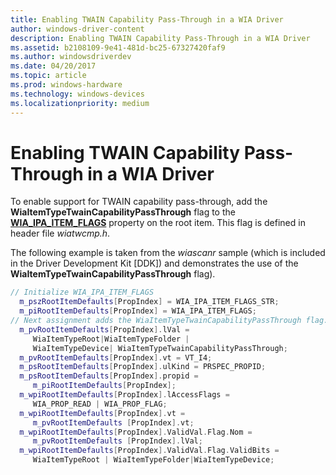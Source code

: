 ```yaml
---
title: Enabling TWAIN Capability Pass-Through in a WIA Driver
author: windows-driver-content
description: Enabling TWAIN Capability Pass-Through in a WIA Driver
ms.assetid: b2108109-9e41-481d-bc25-67327420faf9
ms.author: windowsdriverdev
ms.date: 04/20/2017
ms.topic: article
ms.prod: windows-hardware
ms.technology: windows-devices
ms.localizationpriority: medium
---
```


# Enabling TWAIN Capability Pass-Through in a WIA Driver





To enable support for TWAIN capability pass-through, add the **WiaItemTypeTwainCapabilityPassThrough** flag to the [**WIA\_IPA\_ITEM\_FLAGS**](https://msdn.microsoft.com/library/windows/hardware/ff551585) property on the root item. This flag is defined in header file *wiatwcmp.h*.

The following example is taken from the *wiascanr* sample (which is included in the Driver Development Kit \[DDK\]) and demonstrates the use of the **WiaItemTypeTwainCapabilityPassThrough** flag).

```cpp
// Initialize WIA_IPA_ITEM_FLAGS
  m_pszRootItemDefaults[PropIndex] = WIA_IPA_ITEM_FLAGS_STR;
  m_piRootItemDefaults[PropIndex] = WIA_IPA_ITEM_FLAGS;
// Next assignment adds the WiaItemTypeTwainCapabilityPassThrough flag.
  m_pvRootItemDefaults[PropIndex].lVal = 
     WiaItemTypeRoot|WiaItemTypeFolder | 
     WiaItemTypeDevice| WiaItemTypeTwainCapabilityPassThrough;
  m_pvRootItemDefaults[PropIndex].vt = VT_I4;
  m_psRootItemDefaults[PropIndex].ulKind = PRSPEC_PROPID;
  m_psRootItemDefaults[PropIndex].propid = 
     m_piRootItemDefaults[PropIndex];
  m_wpiRootItemDefaults[PropIndex].lAccessFlags = 
     WIA_PROP_READ | WIA_PROP_FLAG;
  m_wpiRootItemDefaults[PropIndex].vt = 
     m_pvRootItemDefaults [PropIndex].vt;
  m_wpiRootItemDefaults[PropIndex].ValidVal.Flag.Nom = 
     m_pvRootItemDefaults [PropIndex].lVal;
  m_wpiRootItemDefaults[PropIndex].ValidVal.Flag.ValidBits = 
     WiaItemTypeRoot | WiaItemTypeFolder|WiaItemTypeDevice;
```

 

 




